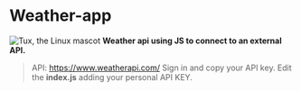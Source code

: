 # Weather-app
![Tux, the Linux mascot](https://i.ibb.co/hZBLygW/Captura-de-pantalla-2023-03-30-a-la-s-15-55-19.png)
**Weather api using JS to connect to an external API.**

>API: https://www.weatherapi.com/
>Sign in and copy your API key.
>Edit the **index.js** adding your personal API KEY.
